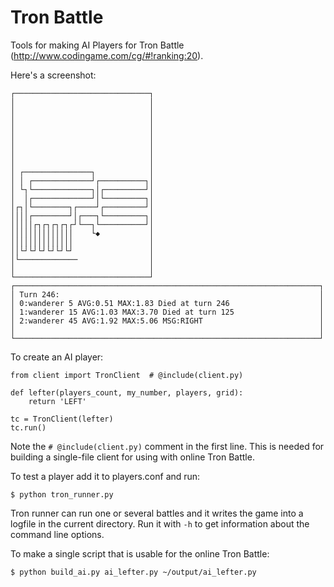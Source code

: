 Tron Battle
===========

Tools for making AI Players for Tron Battle
(http://www.codingame.com/cg/#!ranking:20).

Here's a screenshot:

    ┌──────────────────────────────┐
    │                              │
    │                              │
    │                              │
    │                              │
    │                              │
    │                              │
    │                              │
    │                              │
    │ ┌───────────────┐            │
    │ │ ┌─────────────┘┌──────────┐│
    │ └┐└─────────────┐│┌─────────┘│
    │  │┌─────────────┘│└─────────┐│
    │┌┐│└────────┐┌────┘┌─────────┘│
    ││││┌────────┘│┌───┐└─────────┐│
    │││││┌┐┌┐┌┐┌┐┌┘└──┐└──────────┘│
    ││││││││││││││    └◆           │
    ││││││││││││││                 │
    ││└┘└┘└┘└┘└┘└┘                 │
    │└─────────────                │
    │                              │
    └──────────────────────────────┘
    ┌────────────────────────────────────────────────────────────────────┐
    │ Turn 246:                                                          │
    │ 0:wanderer 5 AVG:0.51 MAX:1.83 Died at turn 246                    │
    │ 1:wanderer 15 AVG:1.03 MAX:3.70 Died at turn 125                   │
    │ 2:wanderer 45 AVG:1.92 MAX:5.06 MSG:RIGHT                          │
    │                                                                    │
    └────────────────────────────────────────────────────────────────────┘

To create an AI player:

    from client import TronClient  # @include(client.py)

    def lefter(players_count, my_number, players, grid):
        return 'LEFT'

    tc = TronClient(lefter)
    tc.run()

Note the `# @include(client.py)` comment in the first line. This is needed for
building a single-file client for using with online Tron Battle.

To test a player add it to players.conf and run:

    $ python tron_runner.py

Tron runner can run one or several battles and it writes the game into a
logfile in the current directory. Run it with ``-h`` to get information about
the command line options.

To make a single script that is usable for the online Tron Battle:

    $ python build_ai.py ai_lefter.py ~/output/ai_lefter.py
